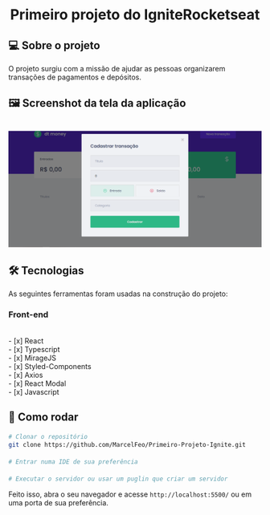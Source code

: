 <h1 align="center">
Primeiro projeto do IgniteRocketseat
</h1>

## 💻 Sobre o projeto

O projeto surgiu com a missão de ajudar as pessoas organizarem transações de pagamentos e depósitos.


## 🖼 Screenshot da tela da aplicação

<br>
<img src="home.png" alt="Tela de cadastro">
<br>

## 🛠 Tecnologias

As seguintes ferramentas foram usadas na construção do projeto:

### **Front-end**

<br>
- [x] React<br>
- [x] Typescript<br>
- [x] MirageJS<br>
- [x] Styled-Components<br>
- [x] Axios<br>
- [x] React Modal<br>
- [x] Javascript
<br>

## 👷 Como rodar

```bash
# Clonar o repositório
git clone https://github.com/MarcelFeo/Primeiro-Projeto-Ignite.git

# Entrar numa IDE de sua preferência 

# Executar o servidor ou usar um puglin que criar um servidor

```

Feito isso, abra o seu navegador e acesse `http://localhost:5500/`
ou em uma porta de sua preferência.
